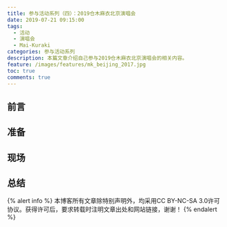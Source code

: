 ```yaml
---
title: 参与活动系列（四）：2019仓木麻衣北京演唱会
date: 2019-07-21 09:15:00
tags:
  - 活动
  - 演唱会
  - Mai-Kuraki
categories: 参与活动系列
description: 本篇文章介绍自己参与2019仓木麻衣北京演唱会的相关内容。
feature: /images/features/mk_beijing_2017.jpg
toc: true
comments: true
---
```


## 前言

<!--more-->

## 准备

## 现场

## 总结

{% alert info %}
本博客所有文章除特别声明外，均采用CC BY-NC-SA 3.0许可协议。获得许可后，要求转载时注明文章出处和网站链接，谢谢！
{% endalert %}

